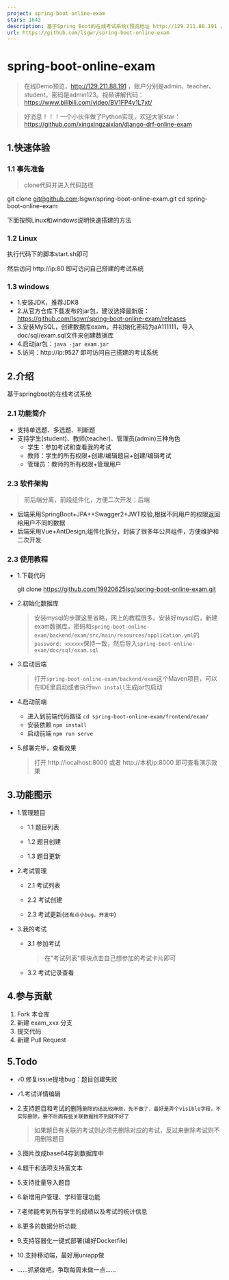 ```yaml
---
project: spring-boot-online-exam
stars: 1643
description: 基于Spring Boot的在线考试系统(预览地址 http://129.211.88.191 ，账户分别是admin、teacher、student，密码是admin123)，也有Python实现
url: https://github.com/lsgwr/spring-boot-online-exam
---
```


spring-boot-online-exam
=======================

> 在线Demo预览，http://129.211.88.191 ，账户分别是admin、teacher、student，密码是admin123。视频讲解代码：https://www.bilibili.com/video/BV1FP4y1L7xt/

> 好消息！！！一个小伙伴做了Python实现，欢迎大家star：https://github.com/xingxingzaixian/django-drf-online-exam

1.快速体验
------

### 1.1 事先准备

> clone代码并进入代码路径

git clone git@github.com:lsgwr/spring-boot-online-exam.git
cd spring-boot-online-exam

下面按照Linux和windows说明快速搭建的方法

### 1.2 Linux

执行代码下的脚本start.sh即可

然后访问 http://ip:80 即可访问自己搭建的考试系统

### 1.3 windows

-   1.安装JDK，推荐JDK8
-   2.从官方仓库下载发布的jar包，建议选择最新版：https://github.com/lsgwr/spring-boot-online-exam/releases
-   3.安装MySQL，创建数据库exam，并初始化密码为aA111111，导入doc/sql/exam.sql文件来创建数据库
-   4.启动jar包：`java -jar exam.jar`
-   5.访问：http://ip:9527 即可访问自己搭建的考试系统

2.介绍
----

基于springboot的在线考试系统

### 2.1 功能简介

-   支持单选题、多选题、判断题
-   支持学生(student)、教师(teacher)、管理员(admin)三种角色
    -   学生：参加考试和查看我的考试
    -   教师：学生的所有权限+创建/编辑题目+创建/编辑考试
    -   管理员：教师的所有权限+管理用户

### 2.3 软件架构

> 前后端分离，前段组件化，方便二次开发；后端

-   后端采用SpringBoot+JPA++Swagger2+JWT校验,根据不同用户的权限返回给用户不同的数据
-   后端采用Vue+AntDesign,组件化拆分，封装了很多年公共组件，方便维护和二次开发

### 2.3 使用教程

-   1.下载代码
    
    git clone https://github.com/19920625lsg/spring-boot-online-exam.git
    
-   2.初始化数据库
    
    > 安装mysql的步骤这里省略，网上的教程很多。安装好mysql后，新建exam数据库，密码和`spring-boot-online-exam/backend/exam/src/main/resources/application.yml`的`password: xxxxxx`保持一致，然后导入`spring-boot-online-exam/doc/sql/exam.sql`
    
-   3.启动后端
    
    > 打开`spring-boot-online-exam/backend/exam`这个Maven项目，可以在IDE里启动或者执行`mvn install`生成jar包启动
    
-   4.启动前端
    -   进入到前端代码路径 `cd spring-boot-online-exam/frontend/exam/`
    -   安装依赖 `npm install`
    -   启动前端 `npm run serve`
-   5.部署完毕，查看效果
    
    > 打开 http://localhost:8000 或者 http://本机ip:8000 即可查看演示效果
    

3.功能图示
------

-   1.管理题目
    -   1.1 题目列表
        
        > 
        
    -   1.2 题目创建
        
        > 
        
    -   1.3 题目更新
        
        > 
        
-   2.考试管理
    -   2.1 考试列表
        
        > 
        
    -   2.2 考试创建
        
        > 
        
    -   2.3 考试更新(`还有点小bug，开发中`)
        
        > 
        
-   3.我的考试
    -   3.1 参加考试
        
        > 在"考试列表"模块点击自己想参加的考试卡片即可
        
    -   3.2 考试记录查看
        
        > 
        

4.参与贡献
------

1.  Fork 本仓库
2.  新建 exam\_xxx 分支
3.  提交代码
4.  新建 Pull Request

5.Todo
------

-   `√`0.修复issue提地bug：题目创建失败
-   `√`1.考试详情编辑
-   2.支持题目和考试的删除`删除的话比较麻烦，先不做了，最好是弄个visible字段，不实际删除，要不后面有些关联数据找不到就不好了`
    
    > 如果题目有关联的考试则必须先删除对应的考试，反过来删除考试则不用删除题目
    
-   3.图片改成base64存到数据库中
-   4.题干和选项支持富文本
-   5.支持批量导入题目
-   6.新增用户管理、学科管理功能
-   7.老师能考到所有学生的成绩以及考试的统计信息
-   8.更多的数据分析功能
-   9.支持容器化一键式部署(编好Dockerfile)
-   10.支持移动端，最好用uniapp做
-   ......抓紧做吧，争取每周末做一点......
